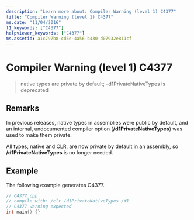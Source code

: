 ```yaml
---
description: "Learn more about: Compiler Warning (level 1) C4377"
title: "Compiler Warning (level 1) C4377"
ms.date: "11/04/2016"
f1_keywords: ["C4377"]
helpviewer_keywords: ["C4377"]
ms.assetid: a1c797b8-cd5e-4a56-b430-d07932e811cf
---
```

# Compiler Warning (level 1) C4377

> native types are private by default; -d1PrivateNativeTypes is deprecated

## Remarks

In previous releases, native types in assemblies were public by default, and an internal, undocumented compiler option (**/d1PrivateNativeTypes**) was used to make them private.

All types, native and CLR, are now private by default in an assembly, so **/d1PrivateNativeTypes** is no longer needed.

## Example

The following example generates C4377.

```cpp
// C4377.cpp
// compile with: /clr /d1PrivateNativeTypes /W1
// C4377 warning expected
int main() {}
```
